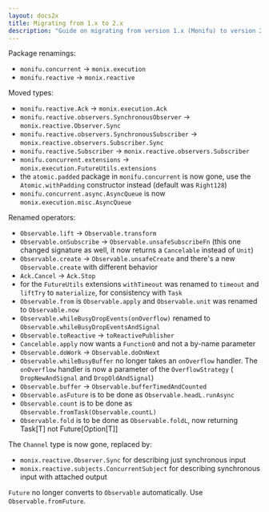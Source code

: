 ```yaml
---
layout: docs2x
title: Migrating from 1.x to 2.x
description: "Guide on migrating from version 1.x (Monifu) to version 2.x"
---
```


Package renamings:

- `monifu.concurrent` -> `monix.execution`
- `monifu.reactive` -> `monix.reactive`

Moved types:

- `monifu.reactive.Ack` -> `monix.execution.Ack`
- `monifu.reactive.observers.SynchronousObserver` -> `monix.reactive.Observer.Sync`
- `monifu.reactive.observers.SynchronousSubscriber` -> `monix.reactive.observers.Subscriber.Sync`
- `monifu.reactive.Subscriber` -> `monix.reactive.observers.Subscriber`
- `monifu.concurrent.extensions` -> `monix.execution.FutureUtils.extensions`
- the `atomic.padded` package in `monifu.concurrent` is now gone, use
  the `Atomic.withPadding` constructor instead (default was `Right128`)
- `monifu.concurrent.async.AsyncQueue` is now `monix.execution.misc.AsyncQueue`  

Renamed operators:

- `Observable.lift` -> `Observable.transform`
- `Observable.onSubscribe` -> `Observable.unsafeSubscribeFn` (this one
  changed signature as well, it now returns a `Cancelable` instead of
  `Unit`)
- `Observable.create` -> `Observable.unsafeCreate` and there's a new
  `Observable.create` with different behavior
- `Ack.Cancel` -> `Ack.Stop`
- for the `FutureUtils` extensions `withTimeout` was renamed to
  `timeout` and `liftTry` to `materialize`, for consistency with
  `Task`
- `Observable.from` is `Observable.apply` and `Observable.unit` was
  renamed to `Observable.now`
- `Observable.whileBusyDropEvents(onOverflow)` renamed to
  `Observable.whileBusyDropEventsAndSignal`
- `Observable.toReactive` -> `toReactivePublisher`
- `Cancelable.apply` now wants a `Function0` and not a by-name parameter
- `Observable.doWork` -> `Observable.doOnNext`
- `Observable.whileBusyBuffer` no longer takes an `onOverflow` handler. The
  `onOverflow` handler is now a parameter of the `OverflowStrategy` (
    `DropNewAndSignal` and `DropOldAndSignal`)
- `Observable.buffer` -> `Observable.bufferTimedAndCounted`
- `Observable.asFuture` is to be done as `Observable.headL.runAsync`
- `Observable.count` is to be done as `Observable.fromTask(Observable.countL)`
- `Observable.fold` is to be done as `Observable.foldL`, now returning Task[T] not Future[Option[T]]

The `Channel` type is now gone, replaced by:

- `monix.reactive.Observer.Sync` for describing just
  synchronous input
- `monix.reactive.subjects.ConcurrentSubject` for describing
  synchronous input with attached output

`Future` no longer converts to `Observable` automatically. Use
`Observable.fromFuture`.
